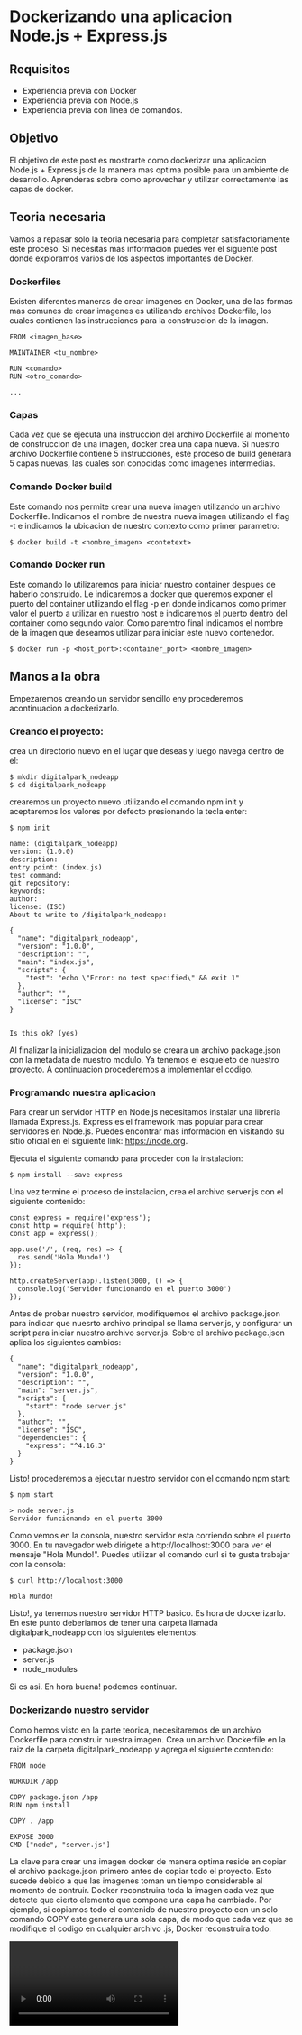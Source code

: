 # Dockerizando una aplicacion Node.js + Express.js

## Requisitos
* Experiencia previa con Docker
* Experiencia previa con Node.js
* Experiencia previa con linea de comandos.

## Objetivo
El objetivo de este post es mostrarte como dockerizar una aplicacion Node.js + Express.js de la manera mas optima posible para un ambiente de desarrollo. Aprenderas sobre como aprovechar y utilizar correctamente las capas de docker.

## Teoria necesaria
Vamos a repasar solo la teoria necesaria para completar satisfactoriamente este proceso. Si necesitas mas informacion puedes ver el siguente post donde exploramos varios de los aspectos importantes de Docker.

### Dockerfiles
Existen diferentes maneras de crear imagenes en Docker, una de las formas mas comunes de crear imagenes es utilizando archivos Dockerfile, los cuales contienen las instrucciones para la construccion de la imagen. 

```
FROM <imagen_base>

MAINTAINER <tu_nombre>

RUN <comando>
RUN <otro_comando>

...
```

### Capas
Cada vez que se ejecuta una instruccion del archivo Dockerfile al momento de construccion de una imagen, docker crea una capa nueva. Si nuestro archivo Dockerfile contiene 5 instrucciones, este proceso de build generara 5 capas nuevas, las cuales son conocidas como imagenes intermedias.

### Comando Docker build
Este comando nos permite crear una nueva imagen utilizando un archivo Dockerfile. Indicamos el nombre de nuestra nueva imagen utilizando el flag -t e indicamos la ubicacion de nuestro contexto como primer parametro:
```
$ docker build -t <nombre_imagen> <contetext>
```
### Comando Docker run
Este comando lo utilizaremos para iniciar nuestro container despues de haberlo construido. Le indicaremos a docker que queremos exponer el puerto del container utilizando el flag -p en donde indicamos como primer valor el puerto a utilizar en nuestro host e indicaremos el puerto dentro del container como segundo valor. Como paremtro final indicamos el nombre de la imagen que deseamos utilizar para iniciar este nuevo contenedor.

```
$ docker run -p <host_port>:<container_port> <nombre_imagen>
```

## Manos a la obra
Empezaremos creando un servidor sencillo eny procederemos acontinuacion a dockerizarlo.

### Creando el proyecto:
crea un directorio nuevo en el lugar que deseas y luego navega dentro de el:
```
$ mkdir digitalpark_nodeapp
$ cd digitalpark_nodeapp

```
crearemos un proyecto nuevo utilizando el comando npm init y aceptaremos los valores por defecto presionando la tecla enter:
```
$ npm init

name: (digitalpark_nodeapp)
version: (1.0.0)
description:
entry point: (index.js)
test command:
git repository:
keywords:
author:
license: (ISC)
About to write to /digitalpark_nodeapp:

{
  "name": "digitalpark_nodeapp",
  "version": "1.0.0",
  "description": "",
  "main": "index.js",
  "scripts": {
    "test": "echo \"Error: no test specified\" && exit 1"
  },
  "author": "",
  "license": "ISC"
}


Is this ok? (yes)
```
Al finalizar la inicializacion del modulo se creara un archivo package.json con la metadata de nuestro modulo. Ya tenemos el esqueleto de nuestro proyecto. A continuacion procederemos a implementar el codigo.

### Programando nuestra aplicacion

Para crear un servidor HTTP en Node.js necesitamos instalar una libreria llamada Express.js. Express es el framework mas popular para crear servidores en Node.js. Puedes encontrar mas informacion en visitando su sitio oficial en el siguiente link: https://node.org.

Ejecuta el siguiente comando para proceder con la instalacion:

```
$ npm install --save express
```

Una vez termine el proceso de instalacion, crea el archivo server.js con el siguiente contenido:
```
const express = require('express');
const http = require('http');
const app = express();

app.use('/', (req, res) => {
  res.send('Hola Mundo!')
});

http.createServer(app).listen(3000, () => {
  console.log('Servidor funcionando en el puerto 3000')
});

```

Antes de probar nuestro servidor, modifiquemos el archivo package.json para indicar que nuesrto archivo principal se llama server.js, y configurar un script para iniciar nuestro archivo server.js. Sobre el archivo package.json aplica los siguientes cambios:

```
{
  "name": "digitalpark_nodeapp",
  "version": "1.0.0",
  "description": "",
  "main": "server.js",
  "scripts": {
    "start": "node server.js"
  },
  "author": "",
  "license": "ISC",
  "dependencies": {
    "express": "^4.16.3"
  }
}
```

Listo! procederemos a ejecutar nuestro servidor con el comando npm start:

```
$ npm start

> node server.js
Servidor funcionando en el puerto 3000
```

Como vemos en la consola, nuestro servidor esta corriendo sobre el puerto 3000. En tu navegador web dirigete a http://localhost:3000 para ver el mensaje "Hola Mundo!". Puedes utilizar el comando curl si te gusta trabajar con la consola:

```
$ curl http://localhost:3000

Hola Mundo!
```

Listo!, ya tenemos nuestro servidor HTTP basico. Es hora de dockerizarlo. En este punto deberiamos de tener una carpeta llamada digitalpark_nodeapp con los siguientes elementos:

* package.json
* server.js
* node_modules

Si es asi. En hora buena! podemos continuar.

### Dockerizando nuestro servidor

Como hemos visto en la parte teorica, necesitaremos de un archivo Dockerfile para construir nuestra imagen. Crea un archivo Dockerfile en la raiz de la carpeta digitalpark_nodeapp y agrega el siguiente contenido:

```
FROM node

WORKDIR /app

COPY package.json /app
RUN npm install

COPY . /app

EXPOSE 3000
CMD ["node", "server.js"]

```

La clave para crear una imagen docker de manera optima reside en copiar el archivo package.json primero antes de copiar todo el proyecto. Esto sucede debido a que las imagenes toman un tiempo considerable al momento de contruir. Docker reconstruira toda la imagen cada vez que detecte que cierto elemento que compone una capa ha cambiado. Por ejemplo, si copiamos todo el contenido de nuestro proyecto con un solo comando COPY este generara una sola capa, de modo que cada vez que se modifique el codigo en cualquier archivo .js, Docker reconstruira todo.

<AGREGAR IMAGENES EXPLICATIVAS>
<VIDEO DE REFERENCIA>

Ahora constryamos nuestra imagen. Para esto ejecuta el siguiente comando:

```
$ docker build -t ServidorHolaMundo .
```

Sabemos por teoria que nuestra imagen ser llamara ServidorHolaMundo y que el archivo Dockerfile se encuentra en la raiz del proyecto. Esto lo indicamos con un punto (.).

Una vez tenemos la imagen procederemos a crear un contenedor y verlo en ejecucion. Ejecuta el siguiente comando para crear un nuevo contenedor y ver nuestro ServidorHolaMundo en funcionamiento:

```
$ docker run --rm -p 3000:3000 ServidorHolaMundo
```

<Si utilizas windows o linuxx> <Video>














